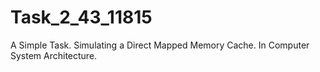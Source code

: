 # Task_2_43_11815
A Simple Task. Simulating a Direct Mapped Memory Cache. In Computer System Architecture.
